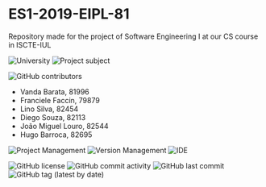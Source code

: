 # ES1-2019-EIPL-81
Repository made for the project of Software Engineering I at our CS course in ISCTE-IUL

![University](https://img.shields.io/badge/University-ISCTE--IUL-blue?style=for-the-badge)
![Project subject](https://img.shields.io/badge/Subject-Software%20Engineering%20I-green?style=for-the-badge)

![GitHub contributors](https://img.shields.io/github/contributors/vsfba1-iscteiul/ES1-2019-EIPL-81?style=for-the-badge&logo=github)
* Vanda Barata, 81996
* Franciele Faccin, 79879
* Lino Silva, 82454
* Diego Souza, 82113
* João Miguel Louro, 82544
* Hugo Barroca, 82695

![Project Management](https://img.shields.io/badge/Project%20Management-Trello-blue?logo=trello&style=for-the-badge)
![Version Management](https://img.shields.io/badge/Version%20Management-Git-red?logo=git&style=for-the-badge)
![IDE](https://img.shields.io/badge/IDE-Eclipse-4c1094?style=for-the-badge&logo=eclipse)

![GitHub license](https://img.shields.io/github/license/vsfba1-iscteiul/ES1-2019-EIPL-81)
![GitHub commit activity](https://img.shields.io/github/commit-activity/w/vsfba1-iscteiul/ES1-2019-EIPL-81)
![GitHub last commit](https://img.shields.io/github/last-commit/vsfba1-iscteiul/ES1-2019-EIPL-81)
![GitHub tag (latest by date)](https://img.shields.io/github/v/tag/vsfba1-iscteiul/ES1-2019-EIPL-81)

